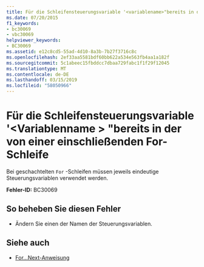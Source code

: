 ```yaml
---
title: Für die Schleifensteuerungsvariable '<variablename>"bereits in der von einer einschließenden For-Schleife
ms.date: 07/20/2015
f1_keywords:
- bc30069
- vbc30069
helpviewer_keywords:
- BC30069
ms.assetid: e12c8cd5-55ad-4d10-8a3b-7b27f3716c8c
ms.openlocfilehash: 2ef33aa5581bdf60bb622a534e563fb4aa1a182f
ms.sourcegitcommit: 5c1abeec15fbddcc7dbaa729fabc1f1f29f12045
ms.translationtype: MT
ms.contentlocale: de-DE
ms.lasthandoff: 03/15/2019
ms.locfileid: "58050966"
---
```

# <a name="for-loop-control-variable-variablename-already-in-use-by-an-enclosing-for-loop"></a>Für die Schleifensteuerungsvariable '\<Variablenname > "bereits in der von einer einschließenden For-Schleife
Bei geschachtelten `For` -Schleifen müssen jeweils eindeutige Steuerungsvariablen verwendet werden.  
  
 **Fehler-ID:** BC30069  
  
## <a name="to-correct-this-error"></a>So beheben Sie diesen Fehler  
  
-   Ändern Sie einen der Namen der Steuerungsvariablen.  
  
## <a name="see-also"></a>Siehe auch

- [For...Next-Anweisung](../../visual-basic/language-reference/statements/for-next-statement.md)
